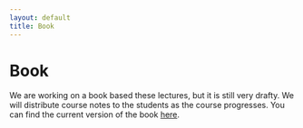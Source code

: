 ```yaml
---
layout: default
title: Book
---
```


# Book

We are working on a book based these lectures, but it is still very drafty. We will distribute course notes to the students as the course progresses. You can find the current version of the book [here](https://github.com/dellaert/robotics2). 